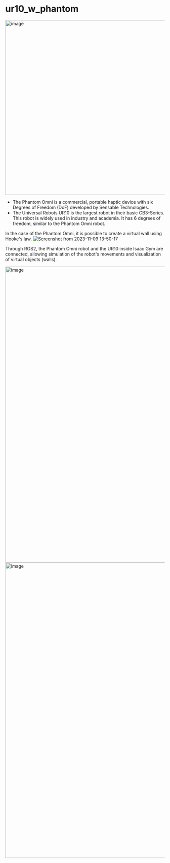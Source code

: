 # ur10_w_phantom

<img width="550" alt="image" src="https://github.com/imyoungchae/ur10_w_phantom/assets/87971802/25d7b805-1c15-468c-9b7b-3958957bd0df">


- The Phantom Omni is a commercial, portable haptic device with six Degrees of Freedom (DoF) developed by Sensable Technologies. 
- The Universal Robots UR10 is the largest robot in their basic CB3-Series. This robot is widely used in industry and academia. It has 6 degrees of freedom, similar to the Phantom Omni robot.


In the case of the Phantom Omni, it is possible to create a virtual wall using Hooke's law.
![Screenshot from 2023-11-09 13-50-17](https://github.com/imyoungchae/ur10_w_phantom/assets/87971802/d824144c-ab53-4468-86af-b15a7a7a8594)


Through ROS2, the Phantom Omni robot and the UR10 inside Isaac Gym are connected, allowing simulation of the robot's movements and visualization of virtual objects (walls).


<img width="933" alt="image" src="https://github.com/imyoungchae/ur10_w_phantom/assets/87971802/5ec67648-7db9-435e-aa51-b8d8f7fdc1bf">
<img width="930" alt="image" src="https://github.com/imyoungchae/ur10_w_phantom/assets/87971802/d8d685eb-d05b-443c-bbd2-4573973f0361">
